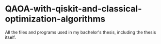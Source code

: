 # QAOA-with-qiskit-and-classical-optimization-algorithms
All the files and programs used in my bachelor's thesis, including the thesis itself.

